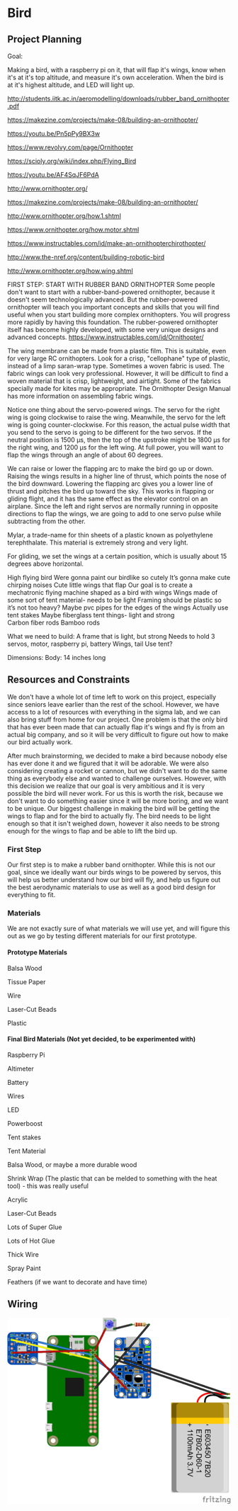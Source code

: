 # Bird

## Project Planning

Goal:

Making a bird, with a raspberry pi on it, that will flap it's wings, know when it's at it's top altitude, and measure it's own acceleration. When the bird is at it's highest altitude, and LED will light up. 

http://students.iitk.ac.in/aeromodelling/downloads/rubber_band_ornithopter.pdf

https://makezine.com/projects/make-08/building-an-ornithopter/

https://youtu.be/Pn5pPy9BX3w 

https://www.revolvy.com/page/Ornithopter

https://scioly.org/wiki/index.php/Flying_Bird

https://youtu.be/AF4SqJF6PdA

http://www.ornithopter.org/

https://makezine.com/projects/make-08/building-an-ornithopter/

http://www.ornithopter.org/how.1.shtml

https://www.ornithopter.org/how.motor.shtml

https://www.instructables.com/id/make-an-ornithopterchirothopter/

http://www.the-nref.org/content/building-robotic-bird

http://www.ornithopter.org/how.wing.shtml
	


FIRST STEP: START WITH RUBBER BAND ORNITHOPTER
Some people don't want to start with a rubber-band-powered ornithopter, because it doesn't seem technologically advanced. But the rubber-powered ornithopter will teach you important concepts and skills that you will find useful when you start building more complex ornithopters. You will progress more rapidly by having this foundation. The rubber-powered ornithopter itself has become highly developed, with some very unique designs and advanced concepts.
https://www.instructables.com/id/Ornithopter/


The wing membrane can be made from a plastic film. This is suitable, even for very large RC ornithopters. Look for a crisp, "cellophane" type of plastic, instead of a limp saran-wrap type. Sometimes a woven fabric is used. The fabric wings can look very professional. However, it will be difficult to find a woven material that is crisp, lightweight, and airtight. Some of the fabrics specially made for kites may be appropriate. The Ornithopter Design Manual has more information on assembling fabric wings.

Notice one thing about the servo-powered wings. The servo for the right wing is going clockwise to raise the wing. Meanwhile, the servo for the left wing is going counter-clockwise. For this reason, the actual pulse width that you send to the servo is going to be different for the two servos. If the neutral position is 1500 μs, then the top of the upstroke might be 1800 μs for the right wing, and 1200 μs for the left wing. At full power, you will want to flap the wings through an angle of about 60 degrees.

We can raise or lower the flapping arc to make the bird go up or down. Raising the wings results in a higher line of thrust, which points the nose of the bird downward. Lowering the flapping arc gives you a lower line of thrust and pitches the bird up toward the sky. This works in flapping or gliding flight, and it has the same effect as the elevator control on an airplane. Since the left and right servos are normally running in opposite directions to flap the wings, we are going to add to one servo pulse while subtracting from the other.

Mylar, a trade-name for thin sheets of a plastic known as polyethylene terephthalate. This material is extremely strong and very light.

For gliding, we set the wings at a certain position, which is usually about 15 degrees above horizontal.

High flying bird
Were gonna paint our birdlike so cutely
It’s gonna make cute chirping noises
Cute little wings that flap
Our goal is to create a mechatronic flying machine shaped as a bird with wings
Wings made of some sort of tent material- needs to be light
Framing should be plastic so it’s not too heavy?
Maybe pvc pipes for the edges of the wings
Actually use tent stakes 
Maybe fiberglass tent things- light and strong\
Carbon fiber rods
Bamboo rods



What we need to build:
A frame that is light, but strong
Needs to hold 3 servos, motor, raspberry pi, battery
Wings, tail
Use tent?


Dimensions: 
Body: 14 inches long


## Resources and Constraints

We don't have a whole lot of time left to work on this project, especially since seniors leave earlier than the rest of the school. However, we have access to a lot of resources with everything in the sigma lab, and we can also bring stuff from home for our project. One problem is that the only bird that has ever been made that can actually flap it's wings and fly is from an actual big company, and so it will be very difficult to figure out how to make our bird actually work. 

After much brainstorming, we decided to make a bird because nobody else has ever done it and we figured that it will be adorable. We were also considering creating a rocket or cannon, but we didn't want to do the same thing as everybody else and wanted to challenge ourselves.  However, with this decision we realize that our goal is very ambitious and it is very possible the bird will never work. For us this is worth the risk, because we don't want to do something easier since it will be more boring, and we want to be unique. Our biggest challenge in making the bird will be getting the wings to flap and for the bird to actually fly. The bird needs to be light enough so that it isn't weighed down, however it also needs to be strong enough for the wings to flap and be able to lift the bird up.

### First Step

Our first step is to make a rubber band ornithopter. While this is not our goal, since we ideally want our birds wings to be powered by servos, this will help us better understand how our bird will fly, and help us figure out the best aerodynamic materials to use as well as a good bird design for everything to fit. 

### Materials

We are not exactly sure of what materials we will use yet, and will figure this out as we go by testing different materials for our first prototype. 

#### Prototype Materials

Balsa Wood

Tissue Paper

Wire

Laser-Cut Beads

Plastic

#### Final Bird Materials (Not yet decided, to be experimented with)

Raspberry Pi

Altimeter

Battery

Wires

LED

Powerboost

Tent stakes

Tent Material

Balsa Wood, or maybe a more durable wood

Shrink Wrap (The plastic that can be melded to something with the heat tool) - this was really useful

Acrylic

Laser-Cut Beads

Lots of Super Glue

Lots of Hot Glue

Thick Wire

Spray Paint

Feathers (if we want to decorate and have time)


## Wiring
![bird wiring](images/fritzing_bb.png)
